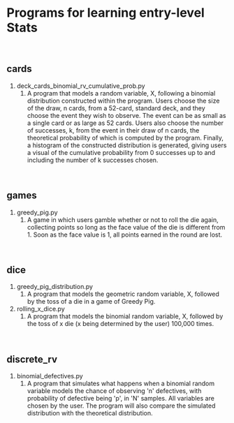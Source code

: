 # Programs for learning entry-level Stats

<br/>

## <b>cards</b>
1. deck_cards_binomial_rv_cumulative_prob.py 
	1. A program that models a random variable, X, following a binomial distribution constructed within the program. Users choose the size of the draw, n cards, from a 52-card, standard deck, and they choose the event they wish to observe. The event can be as small as a single card or as large as 52 cards. Users also choose the number of successes, k, from the event in their draw of n cards, the theoretical probability of which is computed by the program. Finally, a histogram of the constructed distribution is generated, giving users a visual of the cumulative probability from 0 successes up to and including the number of k successes chosen.

<br/>

## <b>games</b>
1. greedy_pig.py
	1. A game in which users gamble whether or not to roll the die again, collecting points so long as the face value of the die is different from 1. Soon as the face value is 1, all points earned in the round are lost.

<br/>

## <b>dice</b>
1. greedy_pig_distribution.py
	1. A program that models the geometric random variable, X, followed by the toss of a die in a game of Greedy Pig.
2. rolling_x_dice.py
	1. A program that models the binomial random variable, X, followed by the toss of x die (x being determined by the user) 100,000 times.

<br/>

## <b>discrete_rv</b>
1. binomial_defectives.py
	1. A program that simulates what happens when a binomial random variable models the chance of observing 'n' defectives, with probability of defective being 'p', in 'N' samples. All variables are chosen by the user. The program will also compare the simulated distribution with the theoretical distribution.
